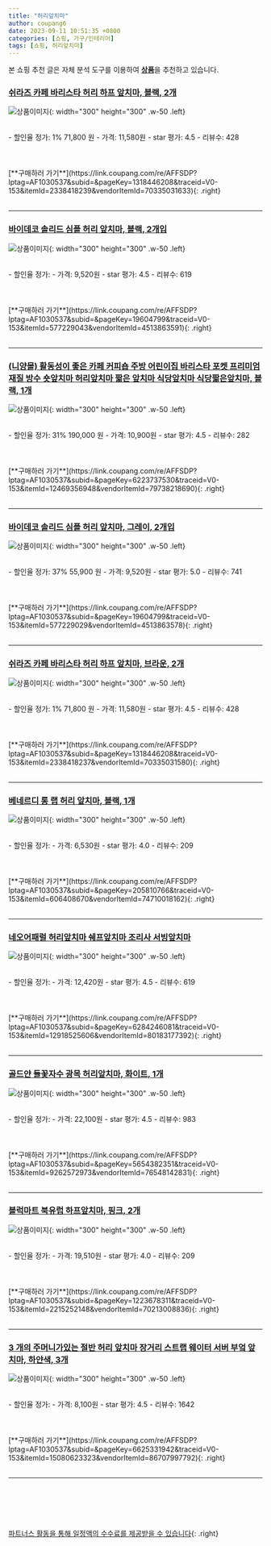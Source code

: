 ```yaml
---
title: "허리앞치마"
author: coupang6
date: 2023-09-11 10:51:35 +0800
categories: [쇼핑, 가구/인테리어]
tags: [쇼핑, 허리앞치마]
---
```


본 쇼핑 추천 글은 자체 분석 도구를 이용하여 [**상품**](https://link.coupang.com/a/bao1ui)을 추천하고 있습니다.

### [쉬라즈 카페 바리스타 허리 하프 앞치마, 블랙, 2개](https://link.coupang.com/re/AFFSDP?lptag=AF1030537&subid=&pageKey=1318446208&traceid=V0-153&itemId=2338418239&vendorItemId=70335031633)

![상품이미지](https://thumbnail8.coupangcdn.com/thumbnails/remote/230x230ex/image/retail/images/2020/03/05/10/9/dd49df30-6614-4e4e-bc55-3577b93b3f11.jpg){: width="300" height="300" .w-50 .left}


<br>
- 할인율 정가: 1%  71,800   원
- 가격: 11,580원
- star 평가: 4.5
- 리뷰수: 428
<br>
<br>
<br>
<br>
[**구매하러 가기**](https://link.coupang.com/re/AFFSDP?lptag=AF1030537&subid=&pageKey=1318446208&traceid=V0-153&itemId=2338418239&vendorItemId=70335031633){: .right}
<br>
<br>

---

### [바이데코 솔리드 심플 허리 앞치마, 블랙, 2개입](https://link.coupang.com/re/AFFSDP?lptag=AF1030537&subid=&pageKey=19604799&traceid=V0-153&itemId=577229043&vendorItemId=4513863591)

![상품이미지](https://thumbnail9.coupangcdn.com/thumbnails/remote/230x230ex/image/retail/images/2878180020057790-c4f9097f-ac82-4538-b48c-74f15a404a91.jpg){: width="300" height="300" .w-50 .left}


<br>
- 할인율 정가: 
- 가격: 9,520원
- star 평가: 4.5
- 리뷰수: 619
<br>
<br>
<br>
<br>
[**구매하러 가기**](https://link.coupang.com/re/AFFSDP?lptag=AF1030537&subid=&pageKey=19604799&traceid=V0-153&itemId=577229043&vendorItemId=4513863591){: .right}
<br>
<br>

---

### [(니양몰) 활동성이 좋은 카페 커피숍 주방 어린이집 바리스타 포켓 프리미엄재질 방수 숏앞치마 허리앞치마 짧은 앞치마 식당앞치마 식당짧은앞치마, 블랙, 1개](https://link.coupang.com/re/AFFSDP?lptag=AF1030537&subid=&pageKey=6223737530&traceid=V0-153&itemId=12469356948&vendorItemId=79738218690)

![상품이미지](https://thumbnail9.coupangcdn.com/thumbnails/remote/230x230ex/image/vendor_inventory/c880/d223b3bb9bd42a6a1ca9dce3154ece465bee72eba56cee3098c36c8628fc.jpg){: width="300" height="300" .w-50 .left}


<br>
- 할인율 정가: 31%  190,000   원
- 가격: 10,900원
- star 평가: 4.5
- 리뷰수: 282
<br>
<br>
<br>
<br>
[**구매하러 가기**](https://link.coupang.com/re/AFFSDP?lptag=AF1030537&subid=&pageKey=6223737530&traceid=V0-153&itemId=12469356948&vendorItemId=79738218690){: .right}
<br>
<br>

---

### [바이데코 솔리드 심플 허리 앞치마, 그레이, 2개입](https://link.coupang.com/re/AFFSDP?lptag=AF1030537&subid=&pageKey=19604799&traceid=V0-153&itemId=577229029&vendorItemId=4513863578)

![상품이미지](https://thumbnail8.coupangcdn.com/thumbnails/remote/230x230ex/image/retail/images/2019/03/18/14/5/a24dfed8-504e-4d55-9b93-8ff63bafa319.jpg){: width="300" height="300" .w-50 .left}


<br>
- 할인율 정가: 37%  55,900   원
- 가격: 9,520원
- star 평가: 5.0
- 리뷰수: 741
<br>
<br>
<br>
<br>
[**구매하러 가기**](https://link.coupang.com/re/AFFSDP?lptag=AF1030537&subid=&pageKey=19604799&traceid=V0-153&itemId=577229029&vendorItemId=4513863578){: .right}
<br>
<br>

---

### [쉬라즈 카페 바리스타 허리 하프 앞치마, 브라운, 2개](https://link.coupang.com/re/AFFSDP?lptag=AF1030537&subid=&pageKey=1318446208&traceid=V0-153&itemId=2338418237&vendorItemId=70335031580)

![상품이미지](https://thumbnail6.coupangcdn.com/thumbnails/remote/230x230ex/image/retail/images/2020/03/05/10/3/de7eb8db-36bf-4894-92c4-7abd7e10eb9e.jpg){: width="300" height="300" .w-50 .left}


<br>
- 할인율 정가: 1%  71,800   원
- 가격: 11,580원
- star 평가: 4.5
- 리뷰수: 428
<br>
<br>
<br>
<br>
[**구매하러 가기**](https://link.coupang.com/re/AFFSDP?lptag=AF1030537&subid=&pageKey=1318446208&traceid=V0-153&itemId=2338418237&vendorItemId=70335031580){: .right}
<br>
<br>

---

### [베네르디 롱 랩 허리 앞치마, 블랙, 1개](https://link.coupang.com/re/AFFSDP?lptag=AF1030537&subid=&pageKey=205810766&traceid=V0-153&itemId=606408670&vendorItemId=74710018162)

![상품이미지](https://thumbnail7.coupangcdn.com/thumbnails/remote/230x230ex/image/retail/images/2021/03/26/18/9/45ee9c27-f144-4064-b5a0-784207983939.jpg){: width="300" height="300" .w-50 .left}


<br>
- 할인율 정가: 
- 가격: 6,530원
- star 평가: 4.0
- 리뷰수: 209
<br>
<br>
<br>
<br>
[**구매하러 가기**](https://link.coupang.com/re/AFFSDP?lptag=AF1030537&subid=&pageKey=205810766&traceid=V0-153&itemId=606408670&vendorItemId=74710018162){: .right}
<br>
<br>

---

### [네오어패럴 허리앞치마 쉐프앞치마 조리사 서빙앞치마](https://link.coupang.com/re/AFFSDP?lptag=AF1030537&subid=&pageKey=6284246081&traceid=V0-153&itemId=12918525606&vendorItemId=80183177392)

![상품이미지](https://thumbnail8.coupangcdn.com/thumbnails/remote/230x230ex/image/vendor_inventory/a9a4/28c8a85bd704971557f789b79d18c59edddc04224884ea51374086928f9f.jpg){: width="300" height="300" .w-50 .left}


<br>
- 할인율 정가: 
- 가격: 12,420원
- star 평가: 4.5
- 리뷰수: 619
<br>
<br>
<br>
<br>
[**구매하러 가기**](https://link.coupang.com/re/AFFSDP?lptag=AF1030537&subid=&pageKey=6284246081&traceid=V0-153&itemId=12918525606&vendorItemId=80183177392){: .right}
<br>
<br>

---

### [골드얀 들꽃자수 광목 허리앞치마, 화이트, 1개](https://link.coupang.com/re/AFFSDP?lptag=AF1030537&subid=&pageKey=5654382351&traceid=V0-153&itemId=9262572973&vendorItemId=76548142831)

![상품이미지](https://thumbnail9.coupangcdn.com/thumbnails/remote/230x230ex/image/retail/images/2021/06/10/14/3/5805da6a-12ab-4043-b62b-83bbdb26a948.jpg){: width="300" height="300" .w-50 .left}


<br>
- 할인율 정가: 
- 가격: 22,100원
- star 평가: 4.5
- 리뷰수: 983
<br>
<br>
<br>
<br>
[**구매하러 가기**](https://link.coupang.com/re/AFFSDP?lptag=AF1030537&subid=&pageKey=5654382351&traceid=V0-153&itemId=9262572973&vendorItemId=76548142831){: .right}
<br>
<br>

---

### [블럭마트 북유럽 하프앞치마, 핑크, 2개](https://link.coupang.com/re/AFFSDP?lptag=AF1030537&subid=&pageKey=1223678311&traceid=V0-153&itemId=2215252148&vendorItemId=70213008836)

![상품이미지](https://thumbnail6.coupangcdn.com/thumbnails/remote/230x230ex/image/retail/images/2020/01/31/11/1/071af521-000d-45ca-bcb6-7b9ed39267e3.jpg){: width="300" height="300" .w-50 .left}


<br>
- 할인율 정가: 
- 가격: 19,510원
- star 평가: 4.0
- 리뷰수: 209
<br>
<br>
<br>
<br>
[**구매하러 가기**](https://link.coupang.com/re/AFFSDP?lptag=AF1030537&subid=&pageKey=1223678311&traceid=V0-153&itemId=2215252148&vendorItemId=70213008836){: .right}
<br>
<br>

---

### [3 개의 주머니가있는 절반 허리 앞치마 장거리 스트랩 웨이터 서버 부엌 앞치마, 하얀색, 3개](https://link.coupang.com/re/AFFSDP?lptag=AF1030537&subid=&pageKey=6625331942&traceid=V0-153&itemId=15080623323&vendorItemId=86707997792)

![상품이미지](https://thumbnail9.coupangcdn.com/thumbnails/remote/230x230ex/image/vendor_inventory/f613/76e68c0a1f537b9d439bf68e21c6a7482b874311118aca5183fcab3d0a96.jpg){: width="300" height="300" .w-50 .left}


<br>
- 할인율 정가: 
- 가격: 8,100원
- star 평가: 4.5
- 리뷰수: 1642
<br>
<br>
<br>
<br>
[**구매하러 가기**](https://link.coupang.com/re/AFFSDP?lptag=AF1030537&subid=&pageKey=6625331942&traceid=V0-153&itemId=15080623323&vendorItemId=86707997792){: .right}
<br>
<br>

---
<br><br><br><br><br> [파트너스 활동을 통해 일정액의 수수료를 제공받을 수 있습니다](https://link.coupang.com/a/bao1ui){: .right}